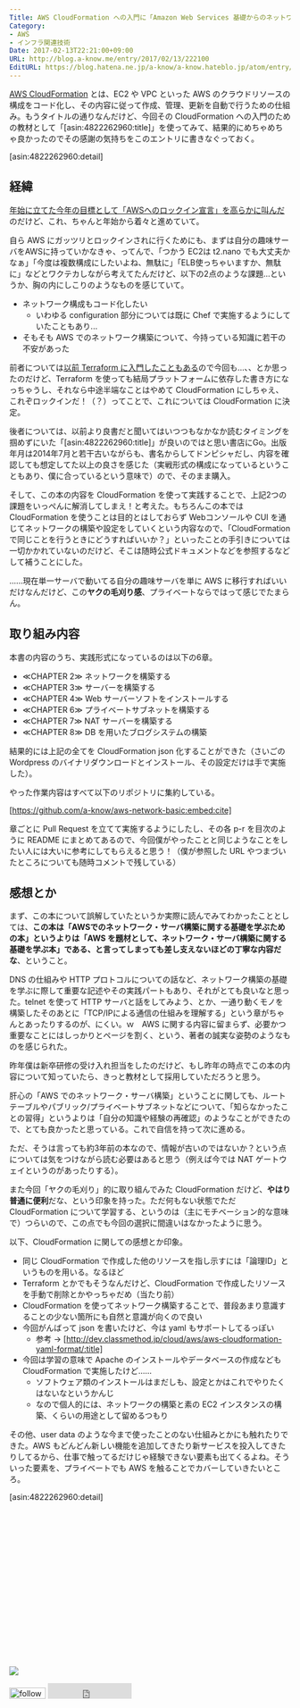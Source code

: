 ```yaml
---
Title: AWS CloudFormation への入門に「Amazon Web Services 基礎からのネットワーク&サーバー構築」を使ってみた
Category:
- AWS
- インフラ関連技術
Date: 2017-02-13T22:21:00+09:00
URL: http://blog.a-know.me/entry/2017/02/13/222100
EditURL: https://blog.hatena.ne.jp/a-know/a-know.hateblo.jp/atom/entry/10328749687216720981
---
```


[AWS CloudFormation](https://aws.amazon.com/jp/cloudformation/) とは、EC2 や VPC といった AWS のクラウドリソースの構成をコード化し、その内容に従って作成、管理、更新を自動で行うための仕組み。もうタイトルの通りなんだけど、今回その CloudFormation への入門のための教材として「[asin:4822262960:title]」を使ってみて、結果的にめちゃめちゃ良かったのでその感謝の気持ちをこのエントリに書きなぐっておく。




[asin:4822262960:detail]





<!-- more -->




## 経緯

[年始に立てた今年の目標として「AWSへのロックイン宣言」を高らかに叫んだ](https://blog.a-know.me/entry/2017/01/02/221525)のだけど、これ、ちゃんと年始から着々と進めていて。


自ら AWS にガッツリとロックインされに行くためにも、まずは自分の趣味サーバをAWSに持っていかなきゃ、ってんで、「つかう EC2は t2.nano でも大丈夫かなぁ」「今度は複数構成にしたいよね、無駄に」「ELB使っちゃいますか、無駄に」などとワクテカしながら考えてたんだけど、以下の2点のような課題...というか、胸の内にしこりのようなものを感じていて。


* ネットワーク構成もコード化したい
    * いわゆる configuration 部分については既に Chef で実施するようにしていたこともあり...
* そもそも AWS でのネットワーク構築について、今持っている知識に若干の不安があった


前者については[以前 Terraform に入門したこともある](https://blog.a-know.me/entry/2015/04/19/110208)ので今回も...、、とか思ったのだけど、Terraform を使っても結局プラットフォームに依存した書き方になっちゃうし、それなら中途半端なことはやめて CloudFormation にしちゃえ、これぞロックインだ！（？）ってことで、これについては CloudFormation に決定。


後者については、以前より良書だと聞いてはいつつもなかなか読むタイミングを掴めずにいた「[asin:4822262960:title]」が良いのではと思い書店にGo。出版年月は2014年7月と若干古いながらも、書名からしてドンピシャだし、内容を確認しても想定してた以上の良さを感じた（実戦形式の構成になっているということもあり、僕に合っているという意味で）ので、そのまま購入。


そして、この本の内容を CloudFormation を使って実践することで、上記2つの課題をいっぺんに解消してしまえ！と考えた。もちろんこの本では CloudFormation を使うことは目的とはしておらず Webコンソールや CUI を通じてネットワークの構築や設定をしていくという内容なので、「CloudFormation で同じことを行うときにどうすればいいか？」といったことの手引きについては一切かかれていないのだけど、そこは随時公式ドキュメントなどを参照するなどして補うことにした。


......現在単一サーバで動いてる自分の趣味サーバを単に AWS に移行すればいいだけなんだけど、この**ヤクの毛刈り感**、プライベートならではって感じでたまらん。


## 取り組み内容

本書の内容のうち、実践形式になっているのは以下の6章。


* ≪CHAPTER 2≫ ネットワークを構築する
* ≪CHAPTER 3≫ サーバーを構築する
* ≪CHAPTER 4≫ Web サーバーソフトをインストールする
* ≪CHAPTER 6≫ プライベートサブネットを構築する
* ≪CHAPTER 7≫ NAT サーバーを構築する
* ≪CHAPTER 8≫ DB を用いたブログシステムの構築


結果的には上記の全てを CloudFormation json 化することができた（さいごの Wordpress のバイナリダウンロードとインストール、その設定だけは手で実施した）。


やった作業内容はすべて以下のリポジトリに集約している。



[https://github.com/a-know/aws-network-basic:embed:cite]



章ごとに Pull Request を立てて実施するようにしたし、その各 p-r を目次のように README にまとめてあるので、今回僕がやったことと同じようなことをしたい人には大いに参考にしてもらえると思う！（僕が参照した URL やつまづいたところについても随時コメントで残している）



## 感想とか

まず、この本について誤解していたというか実際に読んでみてわかったこととしては、**この本は「AWSでのネットワーク・サーバ構築に関する基礎を学ぶための本」というよりは「AWS を題材として、ネットワーク・サーバ構築に関する基礎を学ぶ本」である、と言ってしまっても差し支えないほどの丁寧な内容だな**、ということ。


DNS の仕組みや HTTP プロトコルについての話など、ネットワーク構築の基礎を学ぶに際して重要な記述やその実践パートもあり、それがとても良いなと思った。telnet を使って HTTP サーバと話をしてみよう、とか、一通り動くモノを構築したそのあとに「TCP/IPによる通信の仕組みを理解する」という章がちゃんとあったりするのが、にくい。ｗ　AWS に関する内容に留まらず、必要かつ重要なことにはしっかりとページを割く、という、著者の誠実な姿勢のようなものを感じられた。


昨年僕は新卒研修の受け入れ担当をしたのだけど、もし昨年の時点でこの本の内容について知っていたら、きっと教材として採用していただろうと思う。


肝心の「AWS でのネットワーク・サーバ構築」ということに関しても、ルートテーブルやパブリック/プライベートサブネットなどについて、「知らなかったことの習得」というよりは「自分の知識や経験の再確認」のようなことができたので、とても良かったと思っている。これで自信を持って次に進める。


ただ、そうは言っても約3年前の本なので、情報が古いのではないか？という点については気をつけながら読む必要はあると思う（例えば今では NAT ゲートウェイというのがあったりする）。


また今回「ヤクの毛刈り」的に取り組んでみた CloudFormation だけど、<b>やはり普通に便利</b>だな、という印象を持った。ただ何もない状態でただ CloudFormation について学習する、というのは（主にモチベーション的な意味で）つらいので、この点でも今回の選択に間違いはなかったように思う。


以下、CloudFormation に関しての感想とか印象。


* 同じ CloudFormation で作成した他のリソースを指し示すには「論理ID」というものを用いる。なるほど
* Terraform とかでもそうなんだけど、CloudFormation で作成したリソースを手動で削除とかやっちゃだめ（当たり前）
* CloudFormation を使ってネットワーク構築することで、普段あまり意識することの少ない箇所にも自然と意識が向くので良い
* 今回がんばって json を書いたけど、今は yaml もサポートしてるっぽい
    * 参考 → [http://dev.classmethod.jp/cloud/aws/aws-cloudformation-yaml-format/:title]
* 今回は学習の意味で Apache のインストールやデータベースの作成なども CloudFormation で実施したけど......
    * ソフトウェア類のインストールはまだしも、設定とかはこれでやりたくはないなというかんじ
    * なので個人的には、ネットワークの構築と素の EC2 インスタンスの構築、くらいの用途として留めるつもり


その他、user data のような今まで使ったことのない仕組みとかにも触れたりできた。AWS もどんどん新しい機能を追加してきたり新サービスを投入してきたりしてるから、仕事で触ってるだけじゃ経験できない要素も出てくるよね。そういった要素を、プライベートでも AWS を触ることでカバーしていきたいところ。






[asin:4822262960:detail]


<div>
<br>
<script async src="//pagead2.googlesyndication.com/pagead/js/adsbygoogle.js"></script>
<!-- article-bottom2 -->
<ins class="adsbygoogle"
     style="display:inline-block;width:300px;height:250px"
     data-ad-client="ca-pub-3463034538369189"
     data-ad-slot="5274552934"></ins>
<script>
(adsbygoogle = window.adsbygoogle || []).push({});
</script>

<a href="http://bit.ly/grass-graph" target='blank' rel="nofollow"><img src="https://cdn-ak.f.st-hatena.com/images/fotolife/a/a-know/20170405/20170405220342.png"></a>
<br>
</div>

<div>
<a href='http://cloud.feedly.com/#subscription%2Ffeed%2Fhttp%3A%2F%2Fblog.a-know.me%2Ffeed'  target='blank'><img id='feedlyFollow' src='http://s3.feedly.com/img/follows/feedly-follow-rectangle-volume-small_2x.png' alt='follow us in feedly' width='65' height='20'></a>



<iframe src="http://blog.hatena.ne.jp/a-know/a-know.hateblo.jp/subscribe/iframe" allowtransparency="true" frameborder="0" scrolling="no" width="150" height="28"></iframe>
</div>
